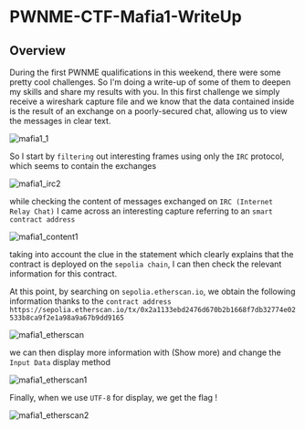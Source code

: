 # PWNME-CTF-Mafia1-WriteUp

## Overview
During the first PWNME qualifications in this weekend, there were some pretty cool challenges. So I'm doing a write-up of some of them to deepen my skills and share my results with you.
In this first challenge we simply receive a wireshark capture file and we know that the data contained inside is the result of an exchange on a poorly-secured chat, allowing us to view the messages in clear text.

![mafia1_1](https://github.com/user-attachments/assets/eff59aa5-da6e-4dd6-b770-d6b166f5a676)

So I start by `filtering` out interesting frames using only the `IRC` protocol, which seems to contain the exchanges

![mafia1_irc2](https://github.com/user-attachments/assets/cac38ee0-75d3-4033-a887-6169a88f8f60)

while checking the content of messages exchanged on `IRC (Internet Relay Chat)` I came across an interesting capture referring to an `smart contract address`

![mafia1_content1](https://github.com/user-attachments/assets/087f0bf5-3b12-4954-8ab9-8ad8dc792511)

taking into account the clue in the statement which clearly explains that the contract is deployed on the `sepolia chain`, I can then check the relevant information for this contract.

At this point, by searching on `sepolia.etherscan.io`, we obtain the following information thanks to the `contract address` `https://sepolia.etherscan.io/tx/0x2a1133ebd2476d670b2b1668f7db32774e02533b8ca9f2e1a98a9a67b9dd9165`

![mafia1_etherscan](https://github.com/user-attachments/assets/6681a2b3-8282-4b29-8541-86a44ba15820)

we can then display more information with (Show more) and change the `Input Data` display method

![mafia1_etherscan1](https://github.com/user-attachments/assets/5370c7b5-6ba5-4727-a2a9-3b55d6091fdc)

Finally, when we use `UTF-8` for display, we get the flag !

![mafia1_etherscan2](https://github.com/user-attachments/assets/4249cbf0-954b-4964-8b36-519ef626e861)

